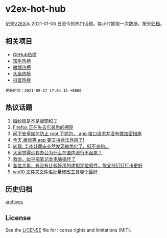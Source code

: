 # v2ex-hot-hub

 记录[V2EX](https://www.v2ex.com/)从 2021-01-06 日至今的热门话题。每小时抓取一次数据，按天[归档](archives)。
 
 ## 相关项目

- [GitHub热榜](https://github.com/snaildev/github-hot-hub)
- [知乎热榜](https://github.com/snaildev/zhihu-hot-hub)
- [微博热榜](https://github.com/snaildev/weibo-hot-hub)
- [头条热榜](https://github.com/snaildev/toutiao-hot-hub)
- [抖音热榜](https://github.com/snaildev/douyin-hot-hub)


 `更新时间：2021-09-17 17:04:15 +0800`

## 热议话题

1. [婚纱照是不是智商税？](https://www.v2ex.com/t/802367)
1. [Firefox 正在失去它最后的拥趸](https://www.v2ex.com/t/802450)
1. [问下安卓如何防止 root 下抓包， app 接口请求并没有做加密措施](https://www.v2ex.com/t/802359)
1. [今天,微信等 app 要支持合法外链了!](https://www.v2ex.com/t/802447)
1. [转载: 半夜娃尿床突然发现被优化了，挺不爽的。](https://www.v2ex.com/t/802488)
1. [大家觉得远程办公为什么在国内流行不起来？](https://www.v2ex.com/t/802493)
1. [救命，似乎把笔记本电脑搞坏了](https://www.v2ex.com/t/802412)
1. [各位大佬，有没有比较好用的虚拟定位软件，能支持钉钉打卡更好](https://www.v2ex.com/t/802371)
1. [win10 文件夹文件名批量修改工具哪个最好](https://www.v2ex.com/t/802437)

## 历史归档

[archives](archives)

## License

See the [LICENSE](LICENSE) file for license rights and limitations (MIT).

